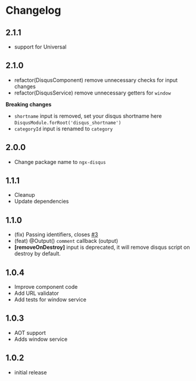 # Changelog

## 2.1.1

 - support for Universal

## 2.1.0

 - refactor(DisqusComponent) remove unnecessary checks for input changes
 - refactor(DisqusService) remove unnecessary getters for `window`

 **Breaking changes**

 - `shortname` input is removed, set your disqus shortname here `DisqusModule.forRoot('disqus_shortname')`
 - `categoryId` input is renamed to `category`

## 2.0.0

 - Change package name to `ngx-disqus`

## 1.1.1

 - Cleanup
 - Update dependencies

## 1.1.0

 - (fix) Passing identifiers, closes [#3](https://github.com/MurhafSousli/ng2-disqus/issues/3)
 - (feat) @Output() `comment` callback (output)
 - **[removeOnDestroy]** input is deprecated, it will remove disqus script on destroy by default.
 

## 1.0.4
 - Improve component code
 - Add URL validator
 - Add tests for window service

## 1.0.3
 - AOT support
 - Adds window service

## 1.0.2
 - initial release